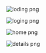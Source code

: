 
![loding png](https://github.com/LasiniPrabashi/Netflix-Clone/assets/125721866/b74f5662-b2cb-4dc7-ae5c-d55592924ad3)

![loging png](https://github.com/LasiniPrabashi/Netflix-Clone/assets/125721866/8aecbf9e-1b03-4c94-a037-df082f4634e5)

![home png](https://github.com/LasiniPrabashi/Netflix-Clone/assets/125721866/6f4b46dc-8a1f-4019-8648-dc26d05a9e61)

![details png](https://github.com/LasiniPrabashi/Netflix-Clone/assets/125721866/2b2b5888-4360-4c5f-bb1f-cb74f9f8ee69)
